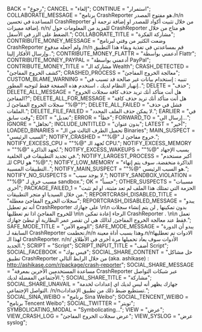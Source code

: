 BACK = "رجوع";
CANCEL = "إلغاء";
CONTINUE = "استمرار";
COLLABORATE_MESSAGE = "برنامج CrashReporter هو مفتوح المصدر./n/n المساعدة في تحسين CrashReporter من خلال تثبيت أكواد للمصدر او إضافة ترجمة أو إضافة مميزات. n/n/ للمزيد من المعلومات حول CrashReporter هو متاح من خلال الضغط على الزر في الأسفل.";
COLLABORATE_TITLE = "مشاركة الفكرة";
CONTRIBUTE_MONEY_MESSAGE = "وضعت الكثير من وقتي  لبرنامج CrashReporter ولم أجعله مدفوع /n/n قم بمساعدتي في تغذية وبقاء هذا التطبيق وإرسال الأفكار إلينا..";
CONTRIBUTE_MONEY_FLATTR = "أدعمني بواسطة Flattr";
CONTRIBUTE_MONEY_PAYPAL = "أدعمني بواسطة PayPal";
CONTRIBUTE_MONEY_TITLE = "مشاركة الـ Wealth";
CRASH_DETECTED = "كشف الخروج المفاجئ";
CRASHED_PROCESS = "معالجة الخروج المفاجئ";
CUSTOM_BLAME_WARNING = "تنبيه : إستخدام بيانات غير صالحة قد تسبب في إنهيار النظام لديك ، استخدم هذه الصفحة فقط لتوجيه المطور..";
DELETE = "حذف";
DELETE_ALL_MESSAGE = "هل أنت متأكد أنك تريد حذف كافة سجلات الخروج المفاجئ?";
DELETE_ALL_FOR_MESSAGE = "هل أنت متأكد أنك تريد حذف كافة سجلات الخروج المفاجئ لـ \"%@\"?";
DELETE_ALL_FAILED = "فشل في حذف الملفات.";
DELETE_FILE_FAILED = "لا يمكن حذف الملف المحدد.";
EARLIER = "في وقت سابق";
EDIT = "تعديل";
ERROR = "خطأ";
FORWARD_TO = "إرسال الى...";
IGNORE = "تجاهل";
INCLUDE_UNTITLED = "بدون عنوان";
LATEST = "آخير";
LOADED_BINARIES = "تحميل الطرف الثالث من الـ Binaries";
MAIN_SUSPECT = "السبب الرئيسي";
NOTIFY_CRASHED = "\"%@\" خروج مفاجئ لـ.";
NOTIFY_EXCESS_CPU = "\"%@\" تُجهد الـ CPU.";
NOTIFY_EXCESS_MEMORY = "\"%@\" تُجهد الذاكرة.";
NOTIFY_EXCESS_WAKEUPS = "\"%@\" يسبب الإجهاد في تجديد التطبيقات في الخلفية.";
NOTIFY_LARGEST_PROCESS = "أكبر مستخدم للـ CPU هو \"%@\".";
NOTIFY_LOW_MEMORY = "الذاكرة منخفضة، سوف يتم إنهاء التطبيقات المسببة..";
NOTIFY_MAIN_SUSPECT = "\"%@\" هو السبب الرئيسي.";
NOTIFY_NO_SUSPECTS = "لا يوجد سبب.";
NOTIFY_SANDBOX_VIOLATION = "\"%@\" مسبب خرق لـ sandbox.";
OK = "حسناً";
OTHER_SUSPECTS = "مسببات أخرى";
PACKAGE_FAILED_1 = "الحزمة التي تمتلك هذا الملف لم تعد مثبتة، او لم تثبت من خلال السيديا او متجر التطبيقات.";
REPORTCRASH_DISABLED_TITLE = "سجلات الخروج المفاجئ معطلة";
REPORTCRASH_DISABLED_MESSAGE = "يبدو أنه تم تعطيل CrashReporter على جهازك \n\n بدون  تمكينها , لن يتم إنشاء سجلات للخروج المفاجئ اذا تم تعطليها  \n\n الرجاء إعادة تمكين CrashReporter  . \n\n تعمل فقط عند معالجة الخروج المفاجئ, لذالك هي لن تقصر عمر البطارية أو تبطئ جهازك.";
SAFE_MODE_TITLE = "الوضع الآمن";
SAFE_MODE_MESSAGE = "يبدو أن الدورة السابقة لـ CrashReporter تحطمت./n/n وهذا بسبب أداة معينة.n/nالادوات تم تعطليها لهذا الـ CrashReporter. n/n/ الأدوات سوف يعاد تحميلها مرة أخرى في الأطلاق الجديد.";
SCRIPT = "Script";
SCRIPT_INPUT_TITLE = "أضف Script";
SOCIAL_FACEBOOK = "فيس بوك";
SOCIAL_SHARE_CONTENT = "حل مشاكل تطبيق CrashReporter من خلال الرابط التالي (aka. ashikase) : http://ashikase.com/r/package/crash-reporter";
SOCIAL_SHARE_MESSAGE = "مساعدة المستخدمين الأخرين بمعرفة CrashReporter عبر شبكات التواصل الأجتماعي المفضلة لديك.";
SOCIAL_SHARE_TITLE = "مشاركة";
SOCIAL_SHARE_UNAVAIL = "جهازك يظهر أنه ليس لديك اي إعدادات لخدمة التواصل الإجتماعي. /n/nتستطيع ضبط ذلك من تطبيق الإعدادات.";
SOCIAL_SINA_WEIBO = "برنامج Sina Weibo";
SOCIAL_TENCENT_WEIBO = "برنامج Tencent Weibo";
SOCIAL_TWITTER = "تويتر";
SYMBOLICATING_MODAL = "Symbolicating...";
VIEW = "عرض";
VIEW_CRASH_LOG = "عرض سجلات الخروج المفاجئ";
VIEW_SYSLOG = "عرض syslog";
